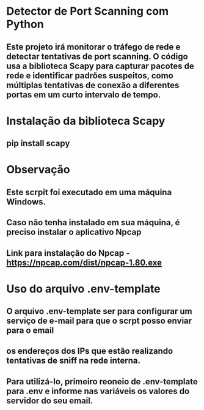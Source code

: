 # Detector de Port Scanning com Python

## Este projeto irá monitorar o tráfego de rede e detectar tentativas de port scanning. O código usa a biblioteca Scapy para capturar pacotes de rede e identificar padrões suspeitos, como múltiplas tentativas de conexão a diferentes portas em um curto intervalo de tempo.

# Instalação da biblioteca Scapy

## pip install scapy

# Observação

## Este scrpit foi executado em uma máquina Windows. 
## Caso não tenha instalado em sua máquina, é preciso instalar o aplicativo Npcap
## Link para instalação do Npcap - https://npcap.com/dist/npcap-1.80.exe

# Uso do arquivo .env-template

## O arquivo .env-template ser para configurar um serviço de e-mail para que o scrpt posso enviar para o email
## os endereços dos IPs que estão realizando tentativas de sniff na rede interna.

## Para utilizá-lo, primeiro reoneio de .env-template para .env e informe nas variáveis os valores do servidor do seu email.

